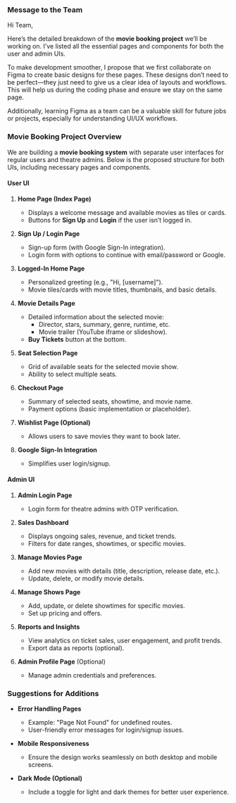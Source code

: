 ### **Message to the Team**

Hi Team,  

Here’s the detailed breakdown of the **movie booking project** we’ll be working on. I’ve listed all the essential pages and components for both the user and admin UIs.  

To make development smoother, I propose that we first collaborate on Figma to create basic designs for these pages. These designs don’t need to be perfect—they just need to give us a clear idea of layouts and workflows. This will help us during the coding phase and ensure we stay on the same page.  

Additionally, learning Figma as a team can be a valuable skill for future jobs or projects, especially for understanding UI/UX workflows.

### **Movie Booking Project Overview**

We are building a **movie booking system** with separate user interfaces for regular users and theatre admins. Below is the proposed structure for both UIs, including necessary pages and components.

#### **User UI**
1. **Home Page (Index Page)**
   - Displays a welcome message and available movies as tiles or cards.  
   - Buttons for **Sign Up** and **Login** if the user isn’t logged in.  

2. **Sign Up / Login Page**  
   - Sign-up form (with Google Sign-In integration).  
   - Login form with options to continue with email/password or Google.  

3. **Logged-In Home Page**  
   - Personalized greeting (e.g., "Hi, [username]").  
   - Movie tiles/cards with movie titles, thumbnails, and basic details.  

4. **Movie Details Page**  
   - Detailed information about the selected movie:  
     - Director, stars, summary, genre, runtime, etc.  
     - Movie trailer (YouTube iframe or slideshow).  
   - **Buy Tickets** button at the bottom.  

5. **Seat Selection Page**  
   - Grid of available seats for the selected movie show.  
   - Ability to select multiple seats.  

6. **Checkout Page**  
   - Summary of selected seats, showtime, and movie name.  
   - Payment options (basic implementation or placeholder).  

7. **Wishlist Page (Optional)**  
   - Allows users to save movies they want to book later.  

8. **Google Sign-In Integration**  
   - Simplifies user login/signup.  



#### **Admin UI**
1. **Admin Login Page**
   - Login form for theatre admins with OTP verification.  

2. **Sales Dashboard**  
   - Displays ongoing sales, revenue, and ticket trends.  
   - Filters for date ranges, showtimes, or specific movies.  

3. **Manage Movies Page**  
   - Add new movies with details (title, description, release date, etc.).  
   - Update, delete, or modify movie details.  

4. **Manage Shows Page**  
   - Add, update, or delete showtimes for specific movies.  
   - Set up pricing and offers.  

5. **Reports and Insights**  
   - View analytics on ticket sales, user engagement, and profit trends.  
   - Export data as reports (optional).  

6. **Admin Profile Page** (Optional)  
   - Manage admin credentials and preferences.  


### **Suggestions for Additions**
- **Error Handling Pages**
   - Example: "Page Not Found" for undefined routes.  
   - User-friendly error messages for login/signup issues.  

- **Mobile Responsiveness**  
   - Ensure the design works seamlessly on both desktop and mobile screens.  

- **Dark Mode (Optional)**  
   - Include a toggle for light and dark themes for better user experience.